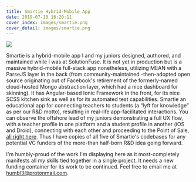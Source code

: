 ```yaml
---
title: Smartie Hybrid-Mobile App
date: 2019-07-10 16:20:11
cover_index: images/smartie.png
cover_detail: images/smartie.png
---
```


[<img src="/images/smartie.png">](https://ln.sync.com/dl/5d7487960/r3rwihv4-gzu3zdz3-bq94v36c-37ya42m3)

Smartie is a hybrid-mobile app I and my juniors designed, authored, and maintained while I was at SolutionFuse. It is not yet in production but is a massive hybrid-mobile full-stack app nonetheless, utilizing MEAN with a ParseJS layer in the back (from community-maintained -then-adopted open source originating out of Facebook's retirement of the formerly-named cloud-hosted Mongo abstraction layer, which had a nice dashboard for skinning). It has Angular-based Ionic Framework in the front, for its nice SCSS kitchen sink as well as for its automated test capabilities. Smartie an educational app for connecting teachers to students (a “lyft for knowledge” as per our R&D motto), resulting in real-life app-facilitated interactions. You can observe the offshore lead of my juniors demonstrating a full UX flow, with a teacher profile in one platform and a student profile in another (iOS and Droid), connecting with each other and proceeding to the Point of Sale, <a href="https://ln.sync.com/dl/5d7487960/r3rwihv4-gzu3zdz3-bq94v36c-37ya42m3" target="_blank">all right here</a>. Thus I have copies of all five of Smartie's codebases for any potential VC funders of the more-than half-born R&D idea going forward.

I'm humbly-proud of the work I'm displaying here as it most-completely manifests all my skills tied together in a single project. It needs a new funding container for its work to be continued. Feel free to email me at <a href="mailto:humbl3@protonmail.com">humbl3@protonmail.com</a>.

